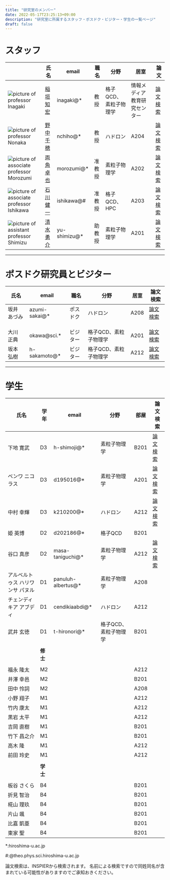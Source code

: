 ```yaml
---
title: "研究室のメンバー"
date: 2022-05-17T23:25:13+09:00
description: "研究室に所属するスタッフ・ポスドク・ビジター・学生の一覧ページ"
draft: false
---
```


# スタッフ
|                                                                                          | 氏名                                                  | email        | 職名   | 分野                  | 居室                             |    論文  |
|------------------------------------------------------------------------------------------|-------------------------------------------------------|--------------|--------|-----------------------|----------------------------------|----------------------------------------------------------------------------------------------------|
| ![picture of professor Inagaki](imgs/staff/inagaki2_2009.JPG "memberimg")                | [稲垣 知宏](https://home.hiroshima-u.ac.jp/inagaki/) | inagaki@*    | 教授   | 格子QCD、素粒子物理学 | 情報メディア教育研究センター | [論文検索](https://inspirehep.net/search?p=a+tomohiro+inagaki) |
| ![picture of professor Nonaka](imgs/staff/nonaka.JPG "memberimg")                        | [野中 千穂](https://seeds.office.hiroshima-u.ac.jp/profile/ja.d02aa0cf7fd0bf59520e17560c007669.html)  | nchiho@*     | 教授   | ハドロン              | A204                             | [論文検索](https://inspirehep.net/search?p=a+chiho+nonaka) |
| ![picture of associate professor Morozumi](imgs/staff/morozumi.JPG "memberimg")          | [両角 卓也](members/morozumi)                        | morozumi@*   | 准教授 | 素粒子物理学          | A202                             | [論文検索](https://inspirehep.net/search?p=a+t.+morozumi) |
| ![picture of associate professor Ishikawa](imgs/staff/ishikawa_20210104.JPG "memberimg") | [石川 健一](members/ishikawa)  | ishikawa@#   | 准教授 | 格子QCD、HPC          | A203                             | [論文検索](https://inspirehep.net/search?p=a+k.+i.+ishikawa) |
| ![picture of assistant professor Shimizu](imgs/staff/YusukeShimizu_trim.jpg "memberimg") | [清水 勇介](members/shimizu) | yu-shimizu@* | 助教授 | 素粒子物理学          | A201                             | [論文検索](https://inspirehep.net/search?p=a+Yusuke.Shimizu.1) |

---

#  ポスドク研究員とビジター
| 氏名        | email         | 職名     | 分野                  | 居室 | 論文検索  |
|-------------|---------------|----------|-----------------------|------|---------------------|
| 坂井 あづみ | azumi-sakai@* | ポスドク | ハドロン              | A208 | [論文検索](https://inspirehep.net/search?p=a+A.Sakai.4) |
|             |               |          |                       |      |                                 |
|             |               |          |                       |      |                                 |
|             |               |          |                       |      |                                 |
| 大川 正典   | okawa@sci.*   | ビジター | 格子QCD、素粒子物理学 | A201 | [論文検索](https://inspirehep.net/search?p=a+m.+okawa)  |
| 坂本 弘樹   | h-sakamoto@*  | ビジター | 格子QCD、素粒子物理学 | A212 | [論文検索](https://inspirehep.net/search?p=a+H.Sakamoto.4) |

---

# 学生
| 氏名                             | 学年 | email       | 分野         | 部屋 | 論文検索                                                              |
|----------------------------------|------|-------------|--------------|------|-----------------------------------------------------------------------|
| 下地 寛武                        | D3   | h-shimoji@* | 素粒子物理学 | B201 | [論文検索](https://inspirehep.net/search?p=a+Hiromu+Shimoji) |
| ベンワ ニコラス                  | D3   | d195016@*   | 素粒子物理学 | A201 | [論文検索](https://inspirehep.net/search?p=a+N.J.Benoit.1) |
| 中村 幸輝                        | D3   | k210200@* | ハドロン    | A212 | [論文検索](https://inspirehep.net/search?p=a+K.Nakamura.1) |
| 姫 英博                          | D2   | d202186@* |  格子QCD    | B201 |                                                                       |
| 谷口 真彦                        | D2   | masa-taniguchi@* | 素粒子物理学 | A212 | [論文検索](https://inspirehep.net/search?p=a+M.Taniguchi.1)  |
| アルベルトゥス ハリワンサ パヌル | D1   | panuluh-albertus@* | 素粒子物理学 | A208 |                                                                       |
| チェンディキア アブディ          | D1   | cendikiaabdi@* |     ハドロン   | A212 |                                                                       |
| 武井 玄徳                        | D1   | t-hironori@* | 格子QCD、素粒子物理学 | B201 |                                                                       |
|                                  |      |             |              |      |                                                                       |
|                                  | **修士**     |             |              |      |                                                                       |
|                                  |      |             |              |      |                                                                       |
| 福永 隆太                        | M2   |             |              | A212 |                                                                       |
| 井澤 幸邑                        | M2   |             |              | B201 |                                                                       |
| 田中 怜詞                        | M2   |             |              | A208 |                                                                       |
| 小野 翔子                        | M1   |             |              | A212 |                                                                       |
| 竹内 康太                        | M1   |             |              | A212 |                                                                       |
| 黒岩 太平                        | M1   |             |              | A212 |                                                                       |
| 吉岡 直樹                        | M1   |             |              | B201 |                                                                       |
| 竹下 昌之介                      | M1   |             |              | B201 |                                                                       |
| 高木 隆                          | M1   |             |              | A212 |                                                                       |
| 前田 玲史                        | M1   |             |              | A212 |                                                                       |
|                                  |      |             |              |      |                                                                       |
|                                  | **学士**   |             |              |      |                                                                       |
|                                  |      |             |              |      |                                                                       |
| 板谷 さくら                      | B4   |             |              | B201 |                                                                       |
| 折見 智治                        | B4   |             |              | B201 |                                                                       |
| 椛山 理玖                        | B4   |             |              | B201 |                                                                       |
| 片山 颯                          | B4   |             |              | B201 |                                                                       |
| 比嘉 凱亜                        | B4   |             |              | B201 |                                                                       |
| 東家 聖                          | B4   |             |              | B201 |                                                                       |


*:hiroshima-u.ac.jp

#:@theo.phys.sci.hiroshima-u.ac.jp

論文検索は、INSPIERから検索されます。
名前による検索ですので同姓同名が含まれている可能性がありますのでご承知おきください。
